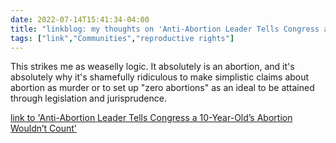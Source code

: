 ---date: 2022-07-14T15:41:34-04:00title: "linkblog: my thoughts on 'Anti-Abortion Leader Tells Congress a 10-Year-Old’s Abortion Wouldn’t Count'"tags: ["link","Communities","reproductive rights"]---This strikes me as weaselly logic. It absolutely is an abortion, and it's absolutely why it's shamefully ridiculous to make simplistic claims about abortion as murder or to set up "zero abortions" as an ideal to be attained through legislation and jurisprudence. [link to 'Anti-Abortion Leader Tells Congress a 10-Year-Old’s Abortion Wouldn’t Count'](https://www.vice.com/en/article/wxn5mn/ohio-rape-abortion-child-americans-united-for-life)